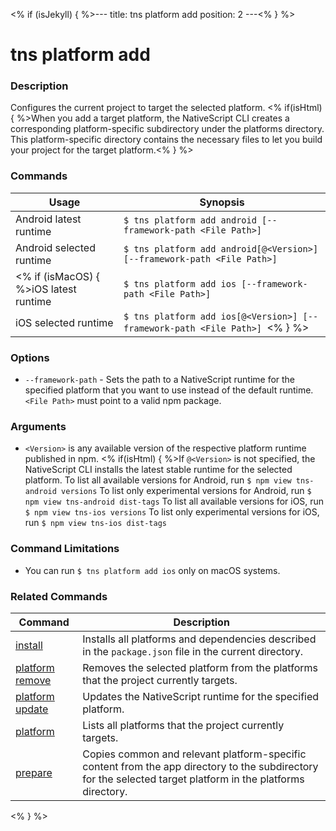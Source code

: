 <% if (isJekyll) { %>---
title: tns platform add
position: 2
---<% } %>

# tns platform add

### Description

Configures the current project to target the selected platform. <% if(isHtml) { %>When you add a target platform, the NativeScript CLI creates a corresponding platform-specific subdirectory under the platforms directory. This platform-specific directory contains the necessary files to let you build your project for the target platform.<% } %>

### Commands

Usage | Synopsis
------|-------
Android latest runtime | `$ tns platform add android [--framework-path <File Path>]`
Android selected runtime | `$ tns platform add android[@<Version>] [--framework-path <File Path>] `
<% if (isMacOS) { %>iOS latest runtime | `$ tns platform add ios [--framework-path <File Path>]`
iOS selected runtime | `$ tns platform add ios[@<Version>] [--framework-path <File Path>] `<% } %>

### Options

* `--framework-path` - Sets the path to a NativeScript runtime for the specified platform that you want to use instead of the default runtime. `<File Path>` must point to a valid npm package.

### Arguments

* `<Version>` is any available version of the respective platform runtime published in npm. <% if(isHtml) { %>If `@<Version>` is not specified, the NativeScript CLI installs the latest stable runtime for the selected platform.
To list all available versions for Android, run `$ npm view tns-android versions`
To list only experimental versions for Android, run `$ npm view tns-android dist-tags`
To list all available versions for iOS, run `$ npm view tns-ios versions`
To list only experimental versions for iOS, run `$ npm view tns-ios dist-tags`

### Command Limitations

* You can run `$ tns platform add ios` only on macOS systems.

### Related Commands

Command | Description
----------|----------
[install](install.html) | Installs all platforms and dependencies described in the `package.json` file in the current directory.
[platform remove](platform-remove.html) | Removes the selected platform from the platforms that the project currently targets.
[platform update](platform-update.html) | Updates the NativeScript runtime for the specified platform.
[platform](platform.html) | Lists all platforms that the project currently targets.
[prepare](prepare.html) | Copies common and relevant platform-specific content from the app directory to the subdirectory for the selected target platform in the platforms directory.
<% } %>